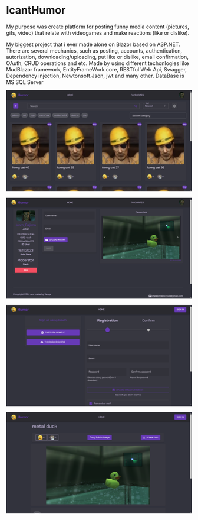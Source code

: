 # IcantHumor
My purpose was create platform for posting funny media content (pictures, gifs, video) that relate with videogames and make reactions (like or dislike).

My biggest project that i ever made alone on Blazor based on ASP.NET. There are several mechanics, such as posting, accounts, authentication, autorization, downloading/uploading, put like or dislike, email confirmation, OAuth, CRUD operations and etc. 
Made by using different techonlogies like MudBlazor framework, EntityFrameWork core, RESTful Web Api, Swagger, Dependency injection, Newtonsoft.Json, jwt and many other.
DataBase is MS SQL Server

![Screenshot of project](/examples/part1.png)

![Screenshot of project](/examples/part2.png)

![Screenshot of project](/examples/part3.png)

![Screenshot of project](/examples/part4.png)
